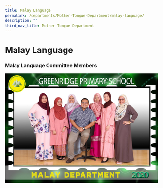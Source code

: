 ```yaml
---
title: Malay Language
permalink: /departments/Mother-Tongue-Department/malay-language/
description: ""
third_nav_title: Mother Tongue Department
---
```

# Malay Language
### Malay Language Committee Members

![](/images/Departments/Mother%20Tongue%20Department/Malay/MALAY_P1.jpg)